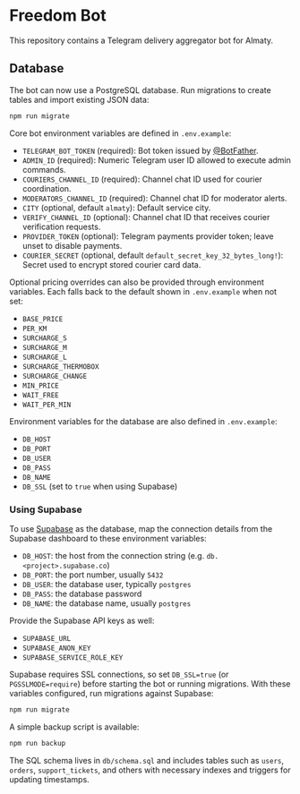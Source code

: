 # Freedom Bot

This repository contains a Telegram delivery aggregator bot for Almaty.

## Database

The bot can now use a PostgreSQL database. Run migrations to create tables and import existing JSON data:

```bash
npm run migrate
```

Core bot environment variables are defined in `.env.example`:

- `TELEGRAM_BOT_TOKEN` (required): Bot token issued by [@BotFather](https://t.me/BotFather).
- `ADMIN_ID` (required): Numeric Telegram user ID allowed to execute admin commands.
- `COURIERS_CHANNEL_ID` (required): Channel chat ID used for courier coordination.
- `MODERATORS_CHANNEL_ID` (required): Channel chat ID for moderator alerts.
- `CITY` (optional, default `almaty`): Default service city.
- `VERIFY_CHANNEL_ID` (optional): Channel chat ID that receives courier verification requests.
- `PROVIDER_TOKEN` (optional): Telegram payments provider token; leave unset to disable payments.
- `COURIER_SECRET` (optional, default `default_secret_key_32_bytes_long!`): Secret used to encrypt stored courier card data.

Optional pricing overrides can also be provided through environment variables. Each falls back to the default shown in `.env.example` when not set:

- `BASE_PRICE`
- `PER_KM`
- `SURCHARGE_S`
- `SURCHARGE_M`
- `SURCHARGE_L`
- `SURCHARGE_THERMOBOX`
- `SURCHARGE_CHANGE`
- `MIN_PRICE`
- `WAIT_FREE`
- `WAIT_PER_MIN`

Environment variables for the database are also defined in `.env.example`:

- `DB_HOST`
- `DB_PORT`
- `DB_USER`
- `DB_PASS`
- `DB_NAME`
- `DB_SSL` (set to `true` when using Supabase)

### Using Supabase

To use [Supabase](https://supabase.com) as the database, map the connection details from the Supabase dashboard to these environment variables:

- `DB_HOST`: the host from the connection string (e.g. `db.<project>.supabase.co`)
- `DB_PORT`: the port number, usually `5432`
- `DB_USER`: the database user, typically `postgres`
- `DB_PASS`: the database password
- `DB_NAME`: the database name, usually `postgres`

Provide the Supabase API keys as well:

- `SUPABASE_URL`
- `SUPABASE_ANON_KEY`
- `SUPABASE_SERVICE_ROLE_KEY`

Supabase requires SSL connections, so set `DB_SSL=true` (or `PGSSLMODE=require`) before starting the bot or running migrations. With these variables configured, run migrations against Supabase:

```bash
npm run migrate
```

A simple backup script is available:

```bash
npm run backup
```

The SQL schema lives in `db/schema.sql` and includes tables such as `users`, `orders`, `support_tickets`, and others with necessary indexes and triggers for updating timestamps.
